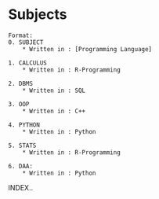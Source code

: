 # Subjects
	Format: 
	0. SUBJECT
		* Written in : [Programming Language]

	1. CALCULUS
		* Written in : R-Programming 

	2. DBMS 
		* Written in : SQL 

	3. OOP 
		* Written in : C++ 

	4. PYTHON 
		* Written in : Python 

	5. STATS
		* Written in : R-Programming 

	6. DAA:
		* Written in : Python 

INDEX..